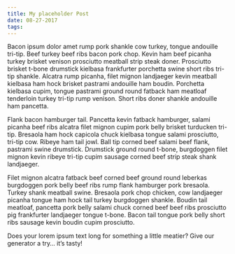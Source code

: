 ```yaml
---
title: My placeholder Post
date: 08-27-2017
tags:
---
```

Bacon ipsum dolor amet rump pork shankle cow turkey, tongue andouille tri-tip. Beef turkey beef ribs bacon pork chop. Kevin ham beef picanha turkey brisket venison prosciutto meatball <!-- more -->strip steak doner. Prosciutto brisket t-bone drumstick kielbasa frankfurter porchetta swine short ribs tri-tip shankle. Alcatra rump picanha, filet mignon landjaeger kevin meatball kielbasa ham hock brisket pastrami andouille ham boudin. Porchetta kielbasa cupim, tongue pastrami ground round fatback ham meatloaf tenderloin turkey tri-tip rump venison. Short ribs doner shankle andouille ham pancetta.

Flank bacon hamburger tail. Pancetta kevin fatback hamburger, salami picanha beef ribs alcatra filet mignon cupim pork belly brisket turducken tri-tip. Bresaola ham hock capicola chuck kielbasa tongue salami prosciutto, tri-tip cow. Ribeye ham tail jowl. Ball tip corned beef salami beef flank, pastrami swine drumstick. Drumstick ground round t-bone, burgdoggen filet mignon kevin ribeye tri-tip cupim sausage corned beef strip steak shank landjaeger.

Filet mignon alcatra fatback beef corned beef ground round leberkas burgdoggen pork belly beef ribs rump flank hamburger pork bresaola. Turkey shank meatball swine. Bresaola pork chop chicken, cow landjaeger picanha tongue ham hock tail turkey burgdoggen shankle. Boudin tail meatloaf, pancetta pork belly salami chuck corned beef beef ribs prosciutto pig frankfurter landjaeger tongue t-bone. Bacon tail tongue pork belly short ribs sausage kevin boudin cupim prosciutto.

Does your lorem ipsum text long for something a little meatier? Give our generator a try… it’s tasty!